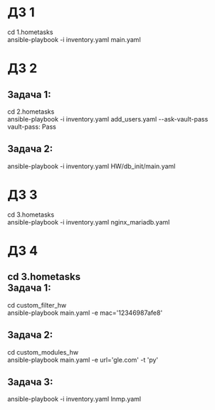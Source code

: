 ДЗ 1
==
cd 1.hometasks  
ansible-playbook -i inventory.yaml main.yaml

ДЗ 2
==
Задача 1:
--
cd 2.hometasks  
ansible-playbook -i inventory.yaml add_users.yaml --ask-vault-pass  
vault-pass: Pass  

Задача 2:
--
ansible-playbook -i inventory.yaml HW/db_init/main.yaml  

ДЗ 3
==
cd 3.hometasks  
ansible-playbook -i inventory.yaml nginx_mariadb.yaml  

ДЗ 4
==
cd 3.hometasks  
Задача 1:
--
cd custom_filter_hw  
ansible-playbook main.yaml  -e mac='12346987afe8'  

Задача 2:
--
cd custom_modules_hw  
ansible-playbook main.yaml -e url='gle.com' -t 'py'  

Задача 3:
--  
ansible-playbook -i inventory.yaml lnmp.yaml  
